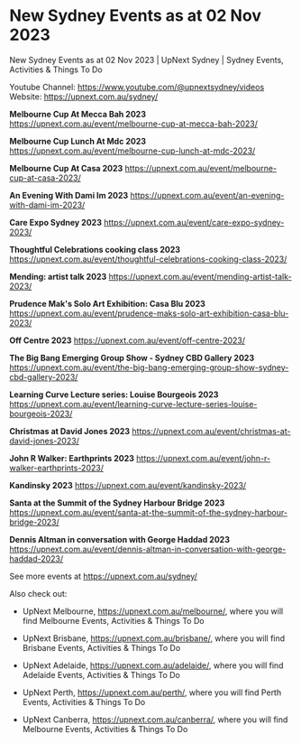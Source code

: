 # New Sydney Events as at 02 Nov 2023
New Sydney Events as at 02 Nov 2023 | UpNext Sydney | Sydney Events, Activities &amp; Things To Do

Youtube Channel: https://www.youtube.com/@upnextsydney/videos 
Website: https://upnext.com.au/sydney/


**Melbourne Cup At Mecca Bah 2023**
 https://upnext.com.au/event/melbourne-cup-at-mecca-bah-2023/

**Melbourne Cup Lunch At Mdc 2023**
 https://upnext.com.au/event/melbourne-cup-lunch-at-mdc-2023/

**Melbourne Cup At Casa 2023**
 https://upnext.com.au/event/melbourne-cup-at-casa-2023/

**An Evening With Dami Im 2023**
 https://upnext.com.au/event/an-evening-with-dami-im-2023/

**Care Expo Sydney 2023**
 https://upnext.com.au/event/care-expo-sydney-2023/

**Thoughtful Celebrations cooking class 2023**
 https://upnext.com.au/event/thoughtful-celebrations-cooking-class-2023/

**Mending: artist talk 2023**
 https://upnext.com.au/event/mending-artist-talk-2023/

**Prudence Mak's Solo Art Exhibition: Casa Blu 2023**
 https://upnext.com.au/event/prudence-maks-solo-art-exhibition-casa-blu-2023/

**Off Centre 2023**
 https://upnext.com.au/event/off-centre-2023/

**The Big Bang Emerging Group Show - Sydney CBD Gallery 2023**
 https://upnext.com.au/event/the-big-bang-emerging-group-show-sydney-cbd-gallery-2023/

**Learning Curve Lecture series: Louise Bourgeois 2023**
 https://upnext.com.au/event/learning-curve-lecture-series-louise-bourgeois-2023/

**Christmas at David Jones 2023**
 https://upnext.com.au/event/christmas-at-david-jones-2023/

**John R Walker: Earthprints 2023**
 https://upnext.com.au/event/john-r-walker-earthprints-2023/

**Kandinsky 2023**
 https://upnext.com.au/event/kandinsky-2023/

**Santa at the Summit of the Sydney Harbour Bridge 2023**
 https://upnext.com.au/event/santa-at-the-summit-of-the-sydney-harbour-bridge-2023/

**Dennis Altman in conversation with George Haddad 2023**
 https://upnext.com.au/event/dennis-altman-in-conversation-with-george-haddad-2023/



See more events at https://upnext.com.au/sydney/


Also check out:

* UpNext Melbourne, https://upnext.com.au/melbourne/, where you will find Melbourne Events, Activities & Things To Do

* UpNext Brisbane, https://upnext.com.au/brisbane/, where you will find Brisbane Events, Activities & Things To Do

* UpNext Adelaide, https://upnext.com.au/adelaide/, where you will find Adelaide Events, Activities & Things To Do

* UpNext Perth, https://upnext.com.au/perth/, where you will find Perth Events, Activities & Things To Do

* UpNext Canberra, https://upnext.com.au/canberra/, where you will find Melbourne Events, Activities & Things To Do